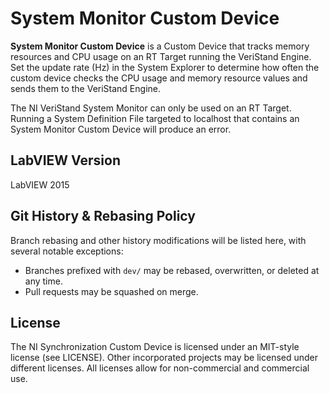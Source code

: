 # System Monitor Custom Device

**System Monitor Custom Device** is a Custom Device that tracks memory resources and CPU usage on an RT Target running the VeriStand Engine.  Set the update rate (Hz) in the System Explorer to determine how often the custom device checks the CPU usage and memory resource values and sends them to the VeriStand Engine.

The NI VeriStand System Monitor can only be used on an RT Target. Running a System Definition File targeted to localhost that contains an System Monitor Custom Device will produce an error.

## LabVIEW Version

LabVIEW 2015

## Git History & Rebasing Policy
Branch rebasing and other history modifications will be listed here, with several notable exceptions:
- Branches prefixed with `dev/` may be rebased, overwritten, or deleted at any time.
- Pull requests may be squashed on merge.

## License

The NI Synchronization Custom Device is licensed under an MIT-style license (see LICENSE). Other incorporated projects may be licensed under different licenses. All licenses allow for non-commercial and commercial use.
